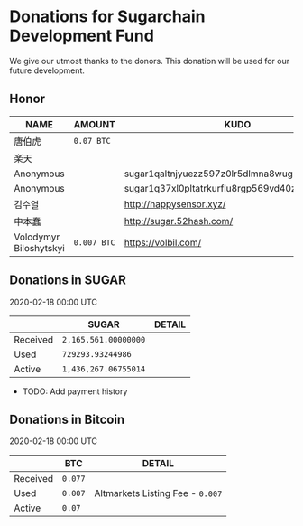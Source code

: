 # Donations for Sugarchain Development Fund
We give our utmost thanks to the donors. This donation will be used for our future development.

## Honor
NAME | AMOUNT | KUDO | 
--|--|--| 
唐伯虎 | `0.07 BTC` | 
楽天 | | 
Anonymous | | sugar1qaltnjyuezz597z0lr5dlmna8wug9vv04q95zta | 
Anonymous | | sugar1q37xl0pltatrkurflu8rgp569vd40znnlsaphas | 
김수열 | | http://happysensor.xyz/ | 
中本蠢 | | http://sugar.52hash.com/ | 
Volodymyr Biloshytskyi | `0.007 BTC` | https://volbil.com/ | 

## Donations in SUGAR
2020-02-18 00:00 UTC

| | SUGAR | DETAIL | 
--|--|--| 
Received | `2,165,561.00000000` | | 
Used | `729293.93244986` |  | 
Active | `1,436,267.06755014` | | 
* TODO: Add payment history

## Donations in Bitcoin
2020-02-18 00:00 UTC

| | BTC | DETAIL |
--|--|--|
Received | `0.077` | |
Used | `0.007` | Altmarkets Listing Fee - `0.007` | 
Active | `0.07` | | 
